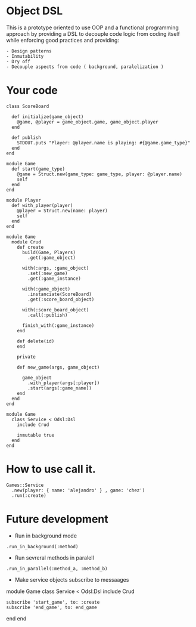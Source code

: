 # Object DSL

This is a prototype oriented to use OOP and a functional programming approach by providing a DSL to decouple code logic from coding itself while enforcing good practices and providing:

    - Design patterns
    - Inmutability
    - Dry off
    - Decouple aspects from code ( background, paralelization )

# Your code

```
class ScoreBoard

  def initialize(game_object)
    @game, @player = game_object.game, game_object.player
  end

  def publish
    STDOUT.puts "Player: @player.name is playing: #{@game.game_type}"
  end
end

module Game
  def start(game_type)
    @game = Struct.new(game_type: game_type, player: @player.name)
    self
  end
end

module Player
  def with_player(player)
    @player = Struct.new(name: player)
    self
  end
end

module Game
  module Crud     
    def create    
      build(Game, Players)
        .get(:game_object)

      with(:args, :game_object)
        .set(:new_game)
        .get(:game_instance)

      with(:game_object)
        .instanciate(ScoreBoard)
        .get(:score_board_object)

      with(:score_board_object)
        .call(:publish)

      finish_with(:game_instance) 
    end

    def delete(id)
    end

    private

    def new_game(args, game_object)

      game_object
        .with_player(args[:player])
        .start(args[:game_name])  
    end    
  end
end
  
module Game
  class Service < Odsl:Dsl
    include Crud

    inmutable true 
  end
end
```

# How to use call it.

```
Games::Service
  .new(player: { name: 'alejandro' } , game: 'chez')
  .run(:create)
```

# Future development

 - Run in background mode

 ```.run_in_background(:method)``` 
 
 - Run sevreral methods in paralell 

 ```.run_in_parallel(:method_a, :method_b)```

 - Make service objects subscribe to messaages

 module Game
  class Service < Odsl:Dsl
    include Crud

    subscribe 'start_game', to: :create
    subscribe 'end_game', to: end_game
  end
end
```